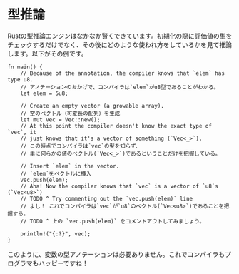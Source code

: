 <!--
# Inference
-->
# 型推論

<!--
The type inference engine is pretty smart. It does more than looking at the
type of the value expression
during an initialization. It also looks at how the variable is used afterwards 
to infer its type. Here's an advanced example of type inference:
-->
Rustの型推論エンジンはなかなか賢くできています。初期化の際に評価値の型をチェックするだけでなく、その後にどのような使われ方をしているかを見て推論します。以下がその例です。

```rust,editable
fn main() {
    // Because of the annotation, the compiler knows that `elem` has type u8.
    // アノテーションのおかげで、コンパイラは`elem`がu8型であることがわかる。
    let elem = 5u8;

    // Create an empty vector (a growable array).
    // 空のベクトル（可変長の配列）を生成
    let mut vec = Vec::new();
    // At this point the compiler doesn't know the exact type of `vec`, it
    // just knows that it's a vector of something (`Vec<_>`).
    // この時点でコンパイラは`vec`の型を知らず、
    // 単に何らかの値のベクトル(`Vec<_>`)であるということだけを把握している。

    // Insert `elem` in the vector.
    // `elem`をベクトルに挿入
    vec.push(elem);
    // Aha! Now the compiler knows that `vec` is a vector of `u8`s (`Vec<u8>`)
    // TODO ^ Try commenting out the `vec.push(elem)` line
    // よし！ これでコンパイラは`vec`が`u8`のベクトル(`Vec<u8>`)であることを把握する。
    // TODO ^ 上の `vec.push(elem)` をコメントアウトしてみましょう。

    println!("{:?}", vec);
}
```

<!--
No type annotation of variables was needed, the compiler is happy and so is the
programmer!
-->
このように、変数の型アノテーションは必要ありません。これでコンパイラもプログラマもハッピーですね！
